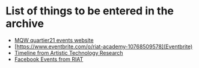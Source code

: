 
# List of things to be entered in the archive

* [MQW quartier21 events website](https://www.mqw.at/en/program/program-page/1/?filter%5BdateFrom%5D=01.08.2011&filter%5BdateTo%5D=13.09.2020&filter%5Bsword%5D=&filter%5Bcategories%5D=&filter%5Binstitutions%5D=56&filter%5Blocations%5D=249&no_cache=1)
* [https://www.eventbrite.com/o/riat-academy-10768509578](Eventbrite)
* [Timeline from Artistic Technology Research](https://web.archive.org/web/20180903135110/https://artistictechnology.at/timeline.html)
* [Facebook Events from RIAT]()
